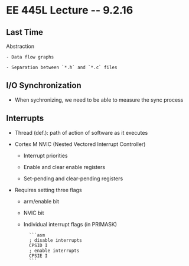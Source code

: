 # EE 445L Lecture -- 9.2.16

## Last Time

Abstraction

    - Data flow graphs

    - Separation between `*.h` and `*.c` files

## I/O Synchronization

- When sychronizing, we need to be able to measure the sync process

## Interrupts

- Thread (def.): path of action of software as it executes

- Cortex M NVIC (Nested Vectored Interrupt Controller)

    - Interrupt priorities

    - Enable and clear enable registers

    - Set-pending and clear-pending registers

- Requires setting three flags

    - arm/enable bit

    - NVIC bit

    - Individual interrupt flags (in PRIMASK)

            ```asm
            ; disable interrupts
            CPSID I
            ; enable interrupts
            CPSIE I
            ```
